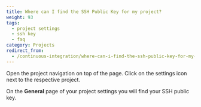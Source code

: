 ```yaml
---
title: Where can I find the SSH Public Key for my project?
weight: 93
tags:
  - project settings
  - ssh key
  - faq
category: Projects
redirect_from:
  - /continuous-integration/where-can-i-find-the-ssh-public-key-for-my-project/
---
```

Open the project navigation on top of the page. Click on the settings icon next to the respective project.

On the **General** page of your project settings you will find your SSH public key.
